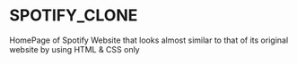 # SPOTIFY_CLONE
HomePage of Spotify Website that looks almost similar to that of its original website by using HTML &amp; CSS only
